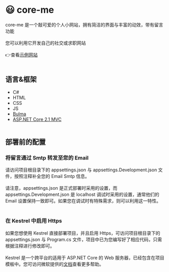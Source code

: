 # 😃 core-me

core-me 是一个敲可爱的个人小网站，拥有简洁的界面与丰富的动效，带有留言功能
<br><br>
您可以利用它开发自己的社交或求职网站
<br><br>
👉查看[示例网站](https://surbowl.online)
<br><br>
## 语言&框架
- C#
- HTML
- CSS
- JS
- [Bulma](https://github.com/jgthms/bulma)
- [ASP.NET Core 2.1 MVC](https://github.com/aspnet/AspNetCore)
<br><br>
## 部署前的配置
### 将留言通过 Smtp 转发至您的 Email
请访问项目根目录下的 appsettings.json 与 appsettings.Development.json 文件，按照注释补全您的 Email Smtp 信息。
<br><br>
请注意，appsettings.json 是正式部署时采用的设置，而 appsettings.Development.json 是 localhost 调试时采用的设置，通常他们的 Email 设置保持一致即可。如果您在调试时有特殊需求，则可以利用这一特性。
<br><br>
### 在 Kestrel 中启用 Https
如果您想使用 Kestrel 直接部署项目，并且启用 Https，可访问项目根目录下的 appsettings.json 与 Program.cs 文件，项目中已为您编写好了相应代码，只需根据注释进行修改即可。
<br><br>
Kestrel 是一个跨平台的适用于 ASP.NET Core 的 Web 服务器，已经包含在项目模板中。您可访问微软提供的[文档](https://docs.microsoft.com/zh-cn/aspnet/core/host-and-deploy/?view=aspnetcore-3.0)查看更多帮助。
